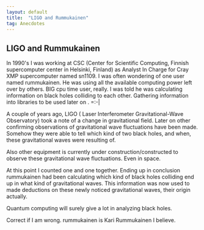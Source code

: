 ```yaml
---
layout: default
title:  "LIGO and Rummukainen"
tag: Anecdotes
---
```


## LIGO and Rummukainen

In 1990's I was working at CSC (Center for Scientific Computing, Finnish supercomputer center in Helsinki, Finland) as Analyst In Charge for Cray XMP supercomputer named sn1109. I was often wondering of one user named rummukainen. He was using all the available computing power left over by others. BIG cpu time user, really. I was told he was calculating information on black holes colliding to each other. Gathering information into libraries to be used later on . =:-|

A couple of years ago, LIGO ( Laser Interferometer Gravitational-Wave Observatory) took a note of a change in gravitational field. Later on other confirming observations of gravitational wave fluctuations have been made. Somehow they were able to tell which kind of two black holes, and when, these gravitational waves were resulting of.

Also other equipment is currently under construction/constructed to observe these gravitational wave fluctuations. Even in space.

At this point I counted one and one together. Ending up in conclusion rummukainen had been calculating which kind of black holes colliding end up in what kind of gravitational waves. This information was now used to made deductions on these newly noticed gravitational waves, their origin actually.

Quantum computing will surely give a lot in analyzing black holes.

Correct if I am wrong. rummukainen is Kari Rummukainen I believe.


